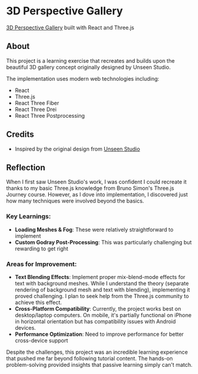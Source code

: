# 3D Perspective Gallery

[3D Perspective Gallery](https://3d-perspective-gallerybyminyeong.vercel.app/) built with React and Three.js

## About

This project is a learning exercise that recreates and builds upon the beautiful 3D gallery concept originally designed by Unseen Studio.

The implementation uses modern web technologies including:

- React
- Three.js
- React Three Fiber
- React Three Drei
- React Three Postprocessing

## Credits

- Inspired by the original design from [Unseen Studio](https://unseen.co/projects/)

## Reflection

When I first saw Unseen Studio's work, I was confident I could recreate it thanks to my basic Three.js knowledge from Bruno Simon's Three.js Journey course. However, as I dove into implementation, I discovered just how many techniques were involved beyond the basics.

### Key Learnings:

- **Loading Meshes & Fog**: These were relatively straightforward to implement
- **Custom Godray Post-Processing**: This was particularly challenging but rewarding to get right

### Areas for Improvement:

- **Text Blending Effects**: Implement proper mix-blend-mode effects for text with background meshes. While I understand the theory (separate rendering of background mesh and text with blending), implementing it proved challenging. I plan to seek help from the Three.js community to achieve this effect.
- **Cross-Platform Compatibility**: Currently, the project works best on desktop/laptop computers. On mobile, it's partially functional on iPhone in horizontal orientation but has compatibility issues with Android devices.
- **Performance Optimization**: Need to improve performance for better cross-device support

Despite the challenges, this project was an incredible learning experience that pushed me far beyond following tutorial content. The hands-on problem-solving provided insights that passive learning simply can't match.
